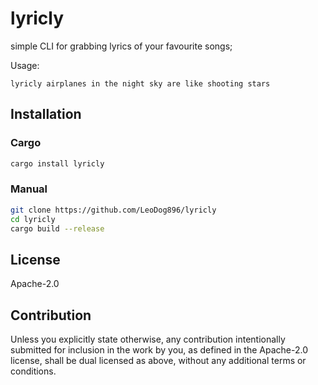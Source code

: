 # lyricly

simple CLI for grabbing lyrics of your favourite songs;

Usage:

```
lyricly airplanes in the night sky are like shooting stars
```

## Installation

### Cargo

```sh
cargo install lyricly
```

### Manual

```sh
git clone https://github.com/LeoDog896/lyricly
cd lyricly
cargo build --release
```

## License

Apache-2.0

## Contribution

Unless you explicitly state otherwise, any contribution intentionally submitted for inclusion in the work by you, as defined in the Apache-2.0 license, shall be dual licensed as above, without any additional terms or conditions.